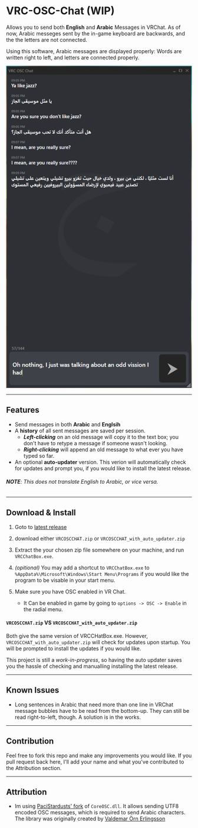 # VRC-OSC-Chat (WIP)

Allows you to send both **English** and **Arabic** Messages in VRChat. 
As of now, Arabic messeges sent by the in-game keyboard are backwards, and the the letters are not connected.

Using this software, Arabic messages are displayed properly: Words are written right to left, and letters are connected properly.


<p align="center">
  <img src="./images/jazz.png" alt="Jazz appreciation"/>
</p>

---
## Features
- Send messages in both **Arabic** and **Englsih**
- A **history** of all sent messages are saved per session. 
    - ***Left-clicking*** on an old message will copy it to the text box; you don't have to retype a message if someone wasn't looking.
    - ***Right-clicking*** will append an old message to what ever you have typed so far.
- An optional **auto-updater** version. This verion will automatically check for updates and prompt you, if you would like to install the latest release.


###### **NOTE**: This does not translate English to Arabic, or vice versa. 
---
## Download & Install
1. Goto to [latest release](https://github.com/MrKhan20b0/VRC-OSC-Chat/releases/latest)
2. download either `VRCOSCCHAT.zip` or `VRCOSCCHAT_with_auto_updater.zip`
3. Extract the your chosen zip file somewhere on your machine, and run `VRCChatBox.exe`.

4. *(opitional)* You may add a shortcut to `VRCChatBox.exe` to `%AppData%\Microsoft\Windows\Start Menu\Programs` if you would like the program to be visable in your start menu.

5. Make sure you have OSC enabled in VR Chat.
    - It Can be enabled in game by going to `options -> OSC -> Enable` in the radial menu.

#### `VRCOSCCHAT.zip` VS `VRCOSCCHAT_with_auto_updater.zip`
Both give the same version of VRCCHatBox.exe. However, `VRCOSCCHAT_with_auto_updater.zip` will check for updates upon startup. You will be prompted to install the updates if you would like.

This project is still a *work-in-progress*, so having the auto updater saves you the hassle of checking and manualling installing the latest release.

---
## Known Issues

- Long sentences in Arabic that need more than one line in VRChat message bubbles have to be read from the bottom-up. They can still be read right-to-left, though. A solution is in the works.

---
## Contribution
Feel free to fork this repo and make any improvements you would like.
If you pull request back here, I'll add your name and what you've contributed to the Attribution section.

---
## Attribution

- Im using [PaciStardusts' fork](https://github.com/PaciStardust/CoreOSC-UTF8) of `CoreOSC.dll`.
It allows sending UTF8 encoded OSC messages, which is required to send Arabic characters.
The library was originally created by [Valdemar Örn Erlingsson](https://github.com/ValdemarOrn/SharpOSC)